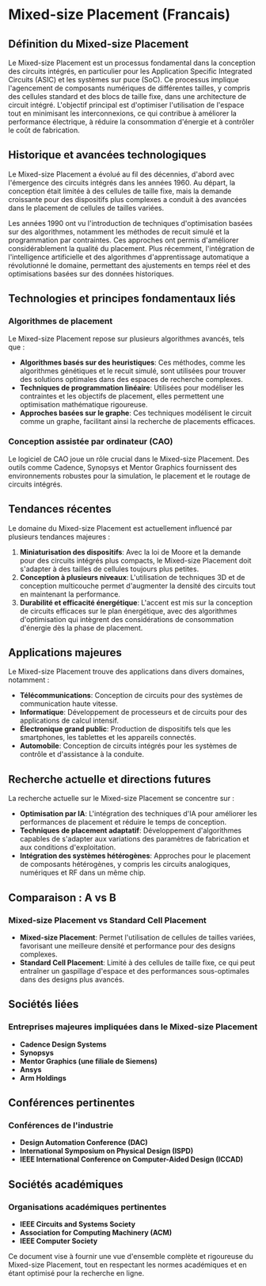 # Mixed-size Placement (Francais)

## Définition du Mixed-size Placement

Le Mixed-size Placement est un processus fondamental dans la conception des circuits intégrés, en particulier pour les Application Specific Integrated Circuits (ASIC) et les systèmes sur puce (SoC). Ce processus implique l'agencement de composants numériques de différentes tailles, y compris des cellules standard et des blocs de taille fixe, dans une architecture de circuit intégré. L'objectif principal est d'optimiser l'utilisation de l'espace tout en minimisant les interconnexions, ce qui contribue à améliorer la performance électrique, à réduire la consommation d'énergie et à contrôler le coût de fabrication.

## Historique et avancées technologiques

Le Mixed-size Placement a évolué au fil des décennies, d'abord avec l'émergence des circuits intégrés dans les années 1960. Au départ, la conception était limitée à des cellules de taille fixe, mais la demande croissante pour des dispositifs plus complexes a conduit à des avancées dans le placement de cellules de tailles variées. 

Les années 1990 ont vu l'introduction de techniques d'optimisation basées sur des algorithmes, notamment les méthodes de recuit simulé et la programmation par contraintes. Ces approches ont permis d'améliorer considérablement la qualité du placement. Plus récemment, l'intégration de l'intelligence artificielle et des algorithmes d'apprentissage automatique a révolutionné le domaine, permettant des ajustements en temps réel et des optimisations basées sur des données historiques.

## Technologies et principes fondamentaux liés

### Algorithmes de placement

Le Mixed-size Placement repose sur plusieurs algorithmes avancés, tels que :

- **Algorithmes basés sur des heuristiques**: Ces méthodes, comme les algorithmes génétiques et le recuit simulé, sont utilisées pour trouver des solutions optimales dans des espaces de recherche complexes.
- **Techniques de programmation linéaire**: Utilisées pour modéliser les contraintes et les objectifs de placement, elles permettent une optimisation mathématique rigoureuse.
- **Approches basées sur le graphe**: Ces techniques modélisent le circuit comme un graphe, facilitant ainsi la recherche de placements efficaces.

### Conception assistée par ordinateur (CAO)

Le logiciel de CAO joue un rôle crucial dans le Mixed-size Placement. Des outils comme Cadence, Synopsys et Mentor Graphics fournissent des environnements robustes pour la simulation, le placement et le routage de circuits intégrés.

## Tendances récentes

Le domaine du Mixed-size Placement est actuellement influencé par plusieurs tendances majeures :

1. **Miniaturisation des dispositifs**: Avec la loi de Moore et la demande pour des circuits intégrés plus compacts, le Mixed-size Placement doit s'adapter à des tailles de cellules toujours plus petites.
2. **Conception à plusieurs niveaux**: L'utilisation de techniques 3D et de conception multicouche permet d'augmenter la densité des circuits tout en maintenant la performance.
3. **Durabilité et efficacité énergétique**: L'accent est mis sur la conception de circuits efficaces sur le plan énergétique, avec des algorithmes d'optimisation qui intègrent des considérations de consommation d'énergie dès la phase de placement.

## Applications majeures

Le Mixed-size Placement trouve des applications dans divers domaines, notamment :

- **Télécommunications**: Conception de circuits pour des systèmes de communication haute vitesse.
- **Informatique**: Développement de processeurs et de circuits pour des applications de calcul intensif.
- **Électronique grand public**: Production de dispositifs tels que les smartphones, les tablettes et les appareils connectés.
- **Automobile**: Conception de circuits intégrés pour les systèmes de contrôle et d'assistance à la conduite.

## Recherche actuelle et directions futures

La recherche actuelle sur le Mixed-size Placement se concentre sur :

- **Optimisation par IA**: L'intégration des techniques d'IA pour améliorer les performances de placement et réduire le temps de conception.
- **Techniques de placement adaptatif**: Développement d'algorithmes capables de s'adapter aux variations des paramètres de fabrication et aux conditions d'exploitation.
- **Intégration des systèmes hétérogènes**: Approches pour le placement de composants hétérogènes, y compris les circuits analogiques, numériques et RF dans un même chip.

## Comparaison : A vs B

### Mixed-size Placement vs Standard Cell Placement

- **Mixed-size Placement**: Permet l'utilisation de cellules de tailles variées, favorisant une meilleure densité et performance pour des designs complexes.
- **Standard Cell Placement**: Limité à des cellules de taille fixe, ce qui peut entraîner un gaspillage d'espace et des performances sous-optimales dans des designs plus avancés.

## Sociétés liées

### Entreprises majeures impliquées dans le Mixed-size Placement

- **Cadence Design Systems**
- **Synopsys**
- **Mentor Graphics (une filiale de Siemens)**
- **Ansys**
- **Arm Holdings**

## Conférences pertinentes

### Conférences de l'industrie

- **Design Automation Conference (DAC)**
- **International Symposium on Physical Design (ISPD)**
- **IEEE International Conference on Computer-Aided Design (ICCAD)**

## Sociétés académiques

### Organisations académiques pertinentes

- **IEEE Circuits and Systems Society**
- **Association for Computing Machinery (ACM)**
- **IEEE Computer Society**

Ce document vise à fournir une vue d'ensemble complète et rigoureuse du Mixed-size Placement, tout en respectant les normes académiques et en étant optimisé pour la recherche en ligne.